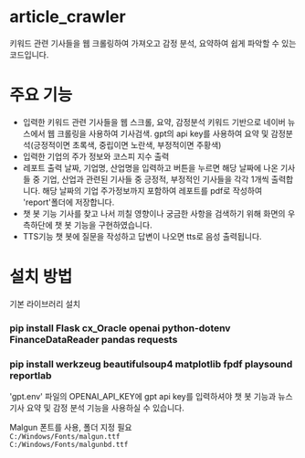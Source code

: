 # article_crawler
키워드 관련 기사들을 웹 크롤링하여 가져오고 감정 분석, 요약하여 쉽게 파악할 수 있는 코드입니다.

# 주요 기능
* 입력한 키워드 관련 기사들을 웹 스크롤, 요약, 감정분석
  키워드 기반으로 네이버 뉴스에서 웹 크롤링을 사용하여 기사검색. gpt의 api key를 사용하여 요약 및 감정분석(긍정적이면 초록색, 중립이면 노란색, 부정적이면 주황색)
* 입력한 기업의 주가 정보와 코스피 지수 출력
* 레포트 출력
  날짜, 기업명, 산업명을 입력하고 버튼을 누르면 해당 날짜에 나온 기사들 중 기업, 산업과 관련된 기사들 중 긍정적, 부정적인 기사들을 각각 1개씩 출력합니다. 해당 날짜의 기업 주가정보까지 포함하여 레포트를 pdf로 작성하여 'report'폴더에 저장합니다.
* 챗 봇 기능
  기사를 찾고 나서 끼칠 영향이나 궁금한 사항을 검색하기 위해 화면의 우측하단에 챗 봇 기능을 구현하였습니다.
* TTS기능
  챗 봇에 질문을 작성하고 답변이 나오면 tts로 음성 출력됩니다.

# 설치 방법
기본 라이브러리 설치
### **pip install Flask cx_Oracle openai python-dotenv FinanceDataReader pandas requests**
### **pip install werkzeug beautifulsoup4 matplotlib fpdf playsound reportlab**

'gpt.env' 파일의 OPENAI_API_KEY에 gpt api key를 입력하셔야 챗 봇 기능과 뉴스 기사 요약 및 감정 분석 기능을 사용하실 수 있습니다.

Malgun 폰트를 사용, 폴더 지정 필요   
```C:/Windows/Fonts/malgun.ttf```   
```C:/Windows/Fonts/malgunbd.ttf```
